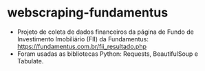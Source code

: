 # webscraping-fundamentus
* Projeto de coleta de dados financeiros da página de Fundo de Investimento Imobiliário (FII) da Fundamentus: https://fundamentus.com.br/fii_resultado.php
* Foram usadas as bibliotecas Python: Requests, BeautifulSoup e Tabulate.